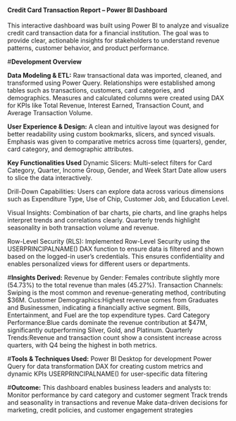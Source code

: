 #### Credit Card Transaction Report – Power BI Dashboard

This interactive dashboard was built using Power BI to analyze and visualize credit card transaction data for a financial institution. The goal was to provide clear, actionable insights for stakeholders to understand revenue patterns, customer behavior, and product performance.

#**Development Overview**

**Data Modeling & ETL:**
Raw transactional data was imported, cleaned, and transformed using Power Query.
Relationships were established among tables such as transactions, customers, card categories, and demographics.
Measures and calculated columns were created using DAX for KPIs like Total Revenue, Interest Earned, Transaction Count, and Average Transaction Volume.

**User Experience & Design:**
A clean and intuitive layout was designed for better readability using custom bookmarks, slicers, and synced visuals.
Emphasis was given to comparative metrics across time (quarters), gender, card category, and demographic attributes.

**Key Functionalities Used**
Dynamic Slicers:
Multi-select filters for Card Category, Quarter, Income Group, Gender, and Week Start Date allow users to slice the data interactively.

Drill-Down Capabilities:
Users can explore data across various dimensions such as Expenditure Type, Use of Chip, Customer Job, and Education Level.

Visual Insights:
Combination of bar charts, pie charts, and line graphs helps interpret trends and correlations clearly.
Quarterly trends highlight seasonality in both transaction volume and revenue.

Row-Level Security (RLS):
Implemented Row-Level Security using the USERPRINCIPALNAME() DAX function to ensure data is filtered and shown based on the logged-in user’s credentials.
This ensures confidentiality and enables personalized views for different users or departments.

#**Insights Derived:**
Revenue by Gender: Females contribute slightly more (54.73%) to the total revenue than males (45.27%).
Transaction Channels: Swiping is the most common and revenue-generating method, contributing $36M.
Customer Demographics:Highest revenue comes from Graduates and Businessmen, indicating a financially active segment.
Bills, Entertainment, and Fuel are the top expenditure types.
Card Category Performance:Blue cards dominate the revenue contribution at $47M, significantly outperforming Silver, Gold, and Platinum.
Quarterly Trends:Revenue and transaction count show a consistent increase across quarters, with Q4 being the highest in both metrics.

#**Tools & Techniques Used:**
Power BI Desktop for development
Power Query for data transformation
DAX for creating custom metrics and dynamic KPIs
USERPRINCIPALNAME() for user-specific data filtering


#**Outcome:**
This dashboard enables business leaders and analysts to:
Monitor performance by card category and customer segment
Track trends and seasonality in transactions and revenue
Make data-driven decisions for marketing, credit policies, and customer engagement strategies

